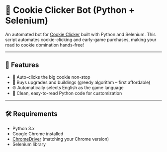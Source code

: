 # 🍪 Cookie Clicker Bot (Python + Selenium)

An automated bot for [Cookie Clicker](https://orteil.dashnet.org/cookieclicker/) built with Python and Selenium. This script automates cookie-clicking and early-game purchases, making your road to cookie domination hands-free!

---

## 🚀 Features

- 🔁 Auto-clicks the big cookie non-stop
- 💸 Buys upgrades and buildings (greedy algorithm – first affordable)
- 🌐 Automatically selects English as the game language
- 🧼 Clean, easy-to-read Python code for customization

---

## 🛠 Requirements

- Python 3.x
- Google Chrome installed
- [ChromeDriver](https://sites.google.com/chromium.org/driver/) (matching your Chrome version)
- Selenium library


